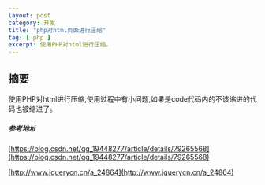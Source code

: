 ```yaml
---
layout: post
category: 开发
title: "php对html页面进行压缩"
tag: [ php ]
excerpt: 使用PHP对html进行压缩。
---
```


## 摘要

使用PHP对html进行压缩,使用过程中有小问题,如果是code代码内的不该缩进的代码也被缩进了。

##### 参考地址

[https://blog.csdn.net/qq_19448277/article/details/79265568](https://blog.csdn.net/qq_19448277/article/details/79265568)

[http://www.jquerycn.cn/a_24864](http://www.jquerycn.cn/a_24864)













